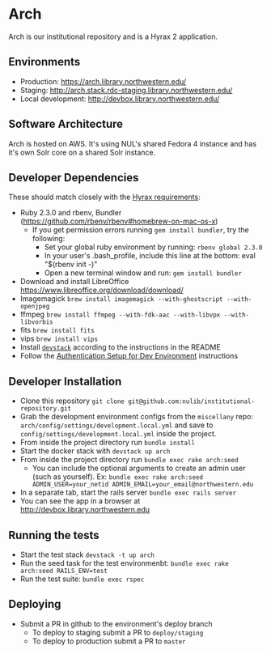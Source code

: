 # Arch

Arch is our institutional repository and is a Hyrax 2 application.

## Environments

- Production: https://arch.library.northwestern.edu/
- Staging: http://arch.stack.rdc-staging.library.northwestern.edu/
- Local development: http://devbox.library.northwestern.edu/

## Software Architecture

Arch is hosted on AWS. It's using NUL's shared Fedora 4 instance and has it's own Solr core on a shared Solr instance.

## Developer Dependencies

These should match closely with the [Hyrax requirements](https://github.com/projecthydra-labs/hyrax):

- Ruby 2.3.0 and rbenv, Bundler (https://github.com/rbenv/rbenv#homebrew-on-mac-os-x)
  - If you get permission errors running `gem install bundler`, try the following:
    - Set your global ruby environment by running: `rbenv global 2.3.0`
    - In your user's .bash_profile, include this line at the bottom: eval "\$(rbenv init -)"
    - Open a new terminal window and run: `gem install bundler`
- Download and install LibreOffice https://www.libreoffice.org/download/download/
- Imagemagick `brew install imagemagick --with-ghostscript --with-openjpeg`
- ffmpeg `brew install ffmpeg --with-fdk-aac --with-libvpx --with-libvorbis`
- fits `brew install fits`
- vips `brew install vips`
- Install [`devstack`](https://github.com/nulib/devstack) according to the instructions in the README
- Follow the [Authentication Setup for Dev Environment](https://github.com/nulib/donut/wiki/Authentication-setup-for-dev-environment) instructions

## Developer Installation

- Clone this repository `git clone git@github.com:nulib/institutional-repository.git`
- Grab the development environment configs from the `miscellany` repo: `arch/config/settings/development.local.yml` and save to `config/settings/development.local.yml` inside the project.
- From inside the project directory run `bundle install`
- Start the docker stack with `devstack up arch`
- From inside the project directory run `bundle exec rake arch:seed`
  - You can include the optional arguments to create an admin user (such as yourself). Ex: `bundle exec rake arch:seed ADMIN_USER=your_netid ADMIN_EMAIL=your_email@northwestern.edu`
- In a separate tab, start the rails server `bundle exec rails server`
- You can see the app in a browser at http://devbox.library.northwestern.edu

## Running the tests

- Start the test stack `devstack -t up arch`
- Run the seed task for the test environmenbt: `bundle exec rake arch:seed RAILS_ENV=test`
- Run the test suite: `bundle exec rspec`

## Deploying

- Submit a PR in github to the environment's deploy branch
  - To deploy to staging submit a PR to `deploy/staging`
  - To deploy to production submit a PR to `master`
